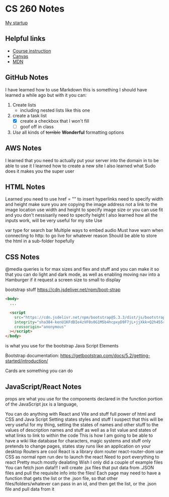 # CS 260 Notes

[My startup](https://simon.cs260.click)

## Helpful links

- [Course instruction](https://github.com/webprogramming260)
- [Canvas](https://byu.instructure.com)
- [MDN](https://developer.mozilla.org)

## GitHub Notes
I have learned how to use Markdown this is something I should have learned a while ago but with it you can:
1. Create lists 
   - including nested lists like this one
2. create a task list
   - [x] create a checkbox that I won't fill
   - [ ] goof off in class
3. *Use* all kinds of ~~terrible~~ **Wonderful** formatting options


## AWS Notes

I learned that you need to actually put your server into the domain in to be able to use it
I learned how to create a new site
I also learned what Sudo does it makes you the super user

## HTML Notes

Learned you need to use href = "" to insert hyperlinks
need to specify width and height
make sure you are copying the image address not a link to the image location
use width and height to specify image size or you can use fit and you don't nessisarily need to specify height
I also learned how all the inputs work, will be very useful for my site
Use <search> var type for search bar
Multiple ways to embed audio
Must have warn when connecting to http: to go live for whatever reason
Should be able to store the html in a sub-folder hopefully

## CSS Notes
@media queries is for max sizes and flex and stuff and you can make it so that you can do light and dark mode, as well as enabling moving nav into a Hamburger if it request a screen size to small to display

bootstrap stuff 
https://cdn.jsdeliver.net/npm/boot-strap

``` html
<body> 
  ...

  <script
    src="https://cdn.jsdelivr.net/npm/bootstrap@5.3.3/dist/js/bootstrap.bundle.min.js"
    integrity="sha384-kenU1KFdBIe4zVF0s0G1M5b4hcpxyD9F7jL+jjXkk+Q2h455rYXK/7HAuoJl+0I4"
    crossorigin="anonymous"
  ></script>
</body>
```

is what you use for the bootstrap Java Script Elements

Bootstrap documentation: https://getbootstrap.com/docs/5.2/getting-started/introduction/

Cards are something you can do

## JavaScript/React Notes
props are what you use for the components declared in the function portion of the JavaScript
jsx is a language,

You can do anything with React and Vite and stuff
full power of html and CSS and Java Script
Setting states styles and stuff
I suspect that this will be very useful for my thing, setting the states of names and other stuff to the values of description names and stuff
as well as a list value
and states of what links to link to within the code
This is how I am going to be able to have a wiki like database for characters, magic systems and stuff
only pretends to change pages, states stay
runs like an application on your desktop
Routers are cool
React is a library
dom router
react-router-dom
use CSS as normal
npm  run dev to launch the react
Need to port everything to react
Pretty much mostly dealating 
Wish I only did a couple of example files
You can fetch json data!!! I will create .jsx files that put data from .JSON files and pull the requisite info into the files!
Each page may need to have a function that gets the list or the .json file, so that other files/folders/whatever can pass in an id, and then get the list, or the .json file and pull data from it